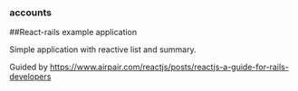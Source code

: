 ### accounts
##React-rails example application

Simple application with reactive list and summary.

Guided by https://www.airpair.com/reactjs/posts/reactjs-a-guide-for-rails-developers 
